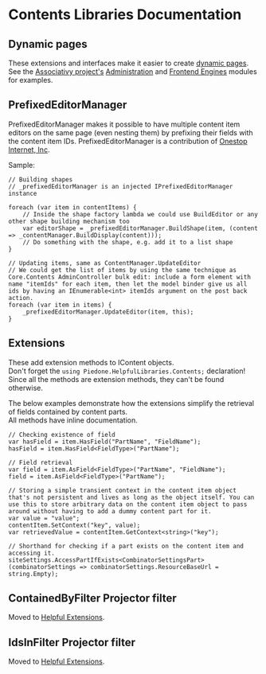 # Contents Libraries Documentation



## Dynamic pages

These extensions and interfaces make it easier to create [dynamic pages](http://english.orchardproject.hu/blog/the-orchard-dynamic-page-pattern). See the [Associativy project's](http://associativy.com/) [Administration](https://github.com/Lombiq/Associativy-Administration) and [Frontend Engines](https://github.com/Lombiq/Associativy-Frontend-Engines) modules for examples.


## PrefixedEditorManager

PrefixedEditorManager makes it possible to have multiple content item editors on the same page (even nesting them) by prefixing their fields with the content item IDs. PrefixedEditorManager is a contribution of [Onestop Internet, Inc](http://www.onestop.com/).

Sample:

	// Building shapes
	// _prefixedEditorManager is an injected IPrefixedEditorManager instance     
	
	foreach (var item in contentItems) {
	    // Inside the shape factory lambda we could use BuildEditor or any other shape building mechanism too
	    var editorShape = _prefixedEditorManager.BuildShape(item, (content => _contentManager.BuildDisplay(content)));
	    // Do something with the shape, e.g. add it to a list shape
	}
	
	// Updating items, same as ContentManager.UpdateEditor
	// We could get the list of items by using the same technique as Core.Contents AdminController bulk edit: include a form element with name "itemIds" for each item, then let the model binder give us all ids by having an IEnumerable<int> itemIds argument on the post back action.
	foreach (var item in items) {
	    _prefixedEditorManager.UpdateEditor(item, this);
	}


## Extensions

These add extension methods to IContent objects.  
Don't forget the `using Piedone.HelpfulLibraries.Contents;` declaration! Since all the methods are extension methods, they can't be found otherwise.

The below examples demonstrate how the extensions simplify the retrieval of fields contained by content parts.  
All methods have inline documentation.

	// Checking existence of field
	var hasField = item.HasField("PartName", "FieldName");
	hasField = item.HasField<FieldType>("PartName");
	
	// Field retrieval
	var field = item.AsField<FieldType>("PartName", "FieldName");
	field = item.AsField<FieldType>("PartName");
	
	// Storing a simple transient context in the content item object that's not persistent and lives as long as the object itself. You can use this to store arbitrary data on the content item object to pass around without having to add a dummy content part for it.
	var value = "value";
	contentItem.SetContext("key", value);
	var retrievedValue = contentItem.GetContext<string>("key");

    // Shorthand for checking if a part exists on the content item and accessing it.
    siteSettings.AccessPartIfExists<CombinatorSettingsPart>(combinatorSettings => combinatorSettings.ResourceBaseUrl = string.Empty);


## ContainedByFilter Projector filter

Moved to [Helpful Extensions](https://github.com/Lombiq/Helpful-Extensions).


## IdsInFilter Projector filter

Moved to [Helpful Extensions](https://github.com/Lombiq/Helpful-Extensions).